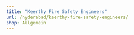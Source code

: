 ```yaml
---
title: "Keerthy Fire Safety Engineers"
url: /hyderabad/keerthy-fire-safety-engineers/
shop: Allgemein
---
```

